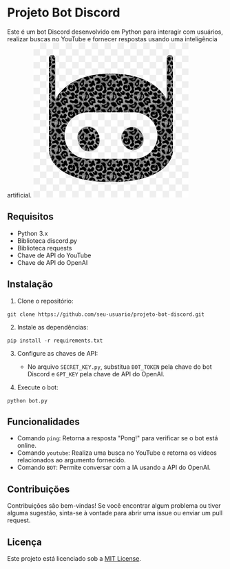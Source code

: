 # Projeto Bot Discord

Este é um bot Discord desenvolvido em Python para interagir com usuários, realizar buscas no YouTube e fornecer respostas usando uma inteligência artificial.
![B.O.BOT](/boticon.png)

## Requisitos

- Python 3.x
- Biblioteca discord.py
- Biblioteca requests
- Chave de API do YouTube
- Chave de API do OpenAI

## Instalação

1. Clone o repositório:

~~~
git clone https://github.com/seu-usuario/projeto-bot-discord.git
~~~

2. Instale as dependências:

~~~
pip install -r requirements.txt
~~~

3. Configure as chaves de API:

   - No arquivo `SECRET_KEY.py`, substitua `BOT_TOKEN` pela chave do bot Discord e `GPT_KEY` pela chave de API do OpenAI.

4. Execute o bot:

~~~
python bot.py
~~~


## Funcionalidades

- Comando `ping`: Retorna a resposta "Pong!" para verificar se o bot está online.
- Comando `youtube`: Realiza uma busca no YouTube e retorna os vídeos relacionados ao argumento fornecido.
- Comando `BOT`: Permite conversar com a IA usando a API do OpenAI.

## Contribuições

Contribuições são bem-vindas! Se você encontrar algum problema ou tiver alguma sugestão, sinta-se à vontade para abrir uma issue ou enviar um pull request.

## Licença

Este projeto está licenciado sob a [MIT License](LICENSE).
